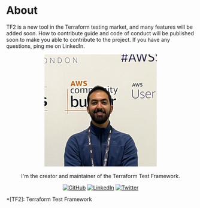 # About

TF2 is a new tool in the Terraform testing market, and many features will be added soon. How to contribute guide and code of conduct will be published soon to make you able to contribute to the project. If you have any questions, ping me on LinkedIn.

<p align="center">
  <img src="./assets/img/ssbostan.png" class="avatar" alt="Saeid's Picture">
</p>

<p align="center">I'm the creator and maintainer of the Terraform Test Framework.</p>

<p align="center">
  <a href="https://github.com/ssbostan" target="_blank"><img src="https://img.shields.io/badge/github-000.svg?style=for-the-badge&logo=GitHub&logoColor=white" alt="GitHub"></a>
  <a href="https://www.linkedin.com/in/ssbostan" target="_blank"><img src="https://img.shields.io/badge/linkedin-0077B5.svg?style=for-the-badge&logo=LinkedIn&logoColor=white" alt="LinkedIn"></a>
  <a href="https://twitter.com/saeidbostan" target="_blank"><img src="https://img.shields.io/badge/twitter-1DA1F2.svg?style=for-the-badge&logo=Twitter&logoColor=white" alt="Twitter"></a>
</p>

*[TF2]: Terraform Test Framework
